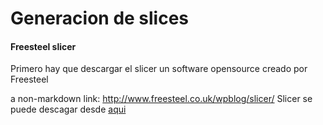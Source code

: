 Generacion de slices
================================

#### Freesteel slicer

Primero hay que descargar el slicer un software opensource creado por Freesteel

a non-markdown link: http://www.freesteel.co.uk/wpblog/slicer/
Slicer se puede descagar desde [aqui](http://www.freesteel.co.uk/wpblog/slicer/)

